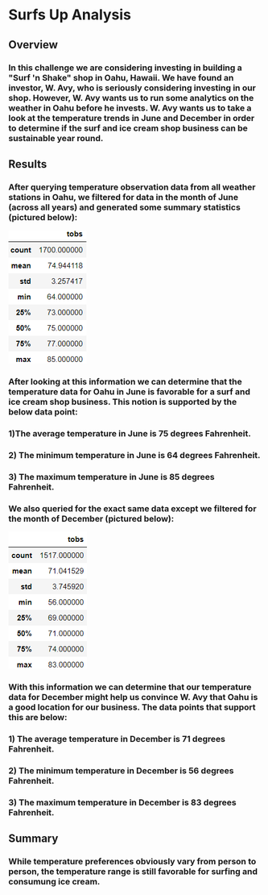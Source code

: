 # Surfs Up Analysis

## Overview

### In this challenge we are considering investing in building a "Surf 'n Shake" shop in Oahu, Hawaii. We have found an investor, W. Avy, who is seriously considering investing in our shop. However, W. Avy wants us to run some analytics on the weather in Oahu before he invests. W. Avy wants us to take a look at the temperature trends in June and December in order to determine if the surf and ice cream shop business can be sustainable year round. 

## Results

### After querying temperature observation data from all weather stations in Oahu, we filtered for data in the month of June (across all years) and generated some summary statistics (pictured below):

![](https://github.com/christianhargett/surfs_up/blob/master/June%20temps.png)

### After looking at this information we can determine that the temperature data for Oahu in June is favorable for a surf and ice cream shop business. This notion is supported by the below data point:

### 1)The average temperature in June is 75 degrees Fahrenheit.
### 2) The minimum temperature in June is 64 degrees Fahrenheit.
### 3) The maximum temperature in June is 85 degrees Fahrenheit. 
 
### We also queried for the exact same data except we filtered for the month of December (pictured below):

![](https://github.com/christianhargett/surfs_up/blob/master/December%20temps.png)

### With this information we can determine that our temperature data for December might help us convince W. Avy that Oahu is a good location for our business. The data points that support this are below:

### 1) The average temperature in December is 71 degrees Fahrenheit.
### 2) The minimum temperature in December is 56 degrees Fahrenheit.
### 3) The maximum temperature in December is 83 degrees Fahrenheit.

## Summary

### While temperature preferences obviously vary from person to person, the temperature range is still favorable for surfing and consumung ice cream.
